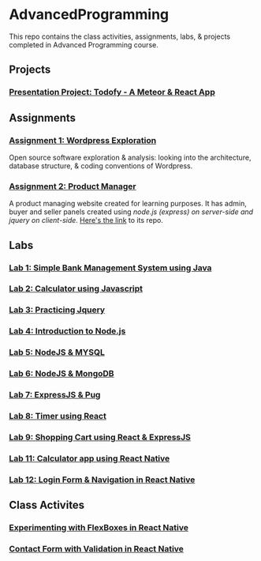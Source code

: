 # AdvancedProgramming
This repo contains the class activities, assignments, labs, &amp; projects completed in Advanced Programming course.

## Projects
### [Presentation Project: Todofy - A Meteor & React App](https://github.com/hasnainnaeem/Todofy-Meteor-React-App)

## Assignments
### [Assignment 1: Wordpress Exploration](https://github.com/hasnainnaeem/AdvancedProgramming/blob/master/Assignments/Exploring%20%26%20Analyzing%20Wordpress-Assignment1.pdf)
Open source software exploration & analysis: looking into the architecture, database structure, & coding conventions of Wordpress.

### [Assignment 2: Product Manager](https://github.com/hasnainnaeem/Product-Manager)
A product managing website created for learning purposes. It has admin, buyer and seller panels created using *node.js (express) on server-side and jquery on client-side*. 
[Here's the link](https://github.com/hasnainnaeem/Product-Manager) to its repo.
## Labs
### [Lab 1: Simple Bank Management System using Java](https://github.com/hasnainnaeem/AdvancedProgramming/blob/master/Labs/Lab1-Java%20BankManagementSystem.docx)
### [Lab 2: Calculator using Javascript](https://github.com/hasnainnaeem/AdvancedProgramming/blob/master/Labs/Lab2-JS%20Calculator.html)
### [Lab 3: Practicing Jquery](https://github.com/hasnainnaeem/AdvancedProgramming/blob/master/Labs/Lab3-Jquery.docx)
### [Lab 4: Introduction to Node.js](https://github.com/hasnainnaeem/AdvancedProgramming/blob/master/Labs/Lab4-Nodejs.docx)
### [Lab 5: NodeJS & MYSQL](https://github.com/hasnainnaeem/AdvancedProgramming/tree/master/Labs/Lab5-MySQL-and-Node)
### [Lab 6: NodeJS & MongoDB](https://github.com/hasnainnaeem/AdvancedProgramming/tree/master/Labs/Lab6-MongoDB-and-Node)
### [Lab 7: ExpressJS & Pug](https://github.com/hasnainnaeem/AdvancedProgramming/tree/master/Labs/Lab7-Express-Pug-Form-Handling)
### [Lab 8: Timer using React](https://github.com/hasnainnaeem/AdvancedProgramming/tree/master/Labs/Lab8-React%20Timer)
### [Lab 9: Shopping Cart using React & ExpressJS](https://github.com/hasnainnaeem/AdvancedProgramming/tree/master/Labs/Lab9-React%20Shopping%20Cart)
### [Lab 11: Calculator app using React Native](https://github.com/hasnainnaeem/AdvancedProgramming/tree/master/Labs/Lab11%2C12-React%20Native%20Calculator%20%26%20Login%20Form)
### [Lab 12: Login Form & Navigation in React Native](https://github.com/hasnainnaeem/AdvancedProgramming/tree/master/Labs/Lab11%2C12-React%20Native%20Calculator%20%26%20Login%20Form)

## Class Activites
### [Experimenting with FlexBoxes in React Native](https://github.com/hasnainnaeem/AdvancedProgramming/blob/master/Class%20Activities/1.%20FlexBoxes/FlexBoxes.js)
### [Contact Form with Validation in React Native](https://github.com/hasnainnaeem/AdvancedProgramming/tree/master/Class%20Activities/2.%20Contact%20From%20with%20Validation/Components)
